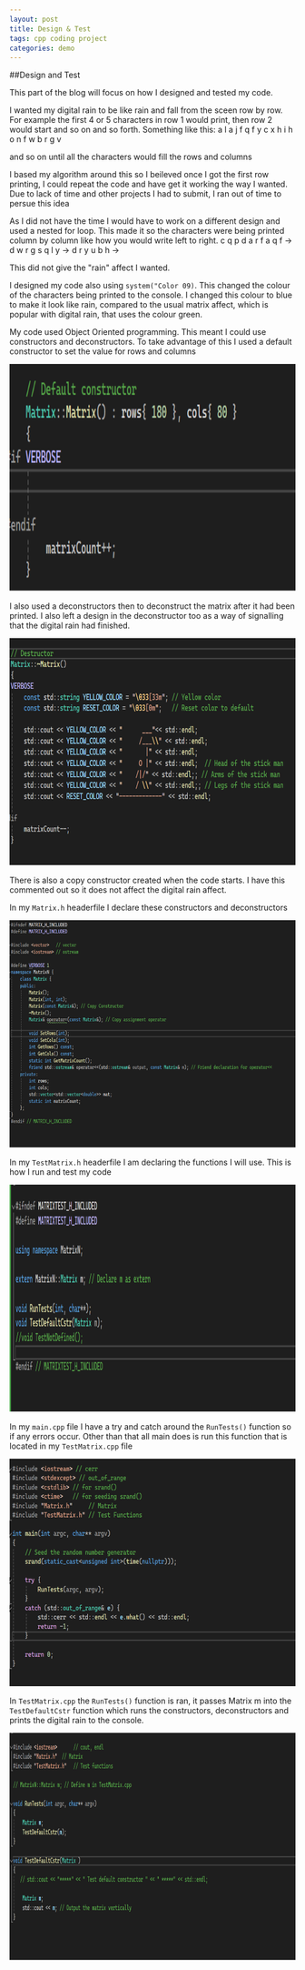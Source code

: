 ```yaml
---
layout: post
title: Design & Test
tags: cpp coding project
categories: demo
---
```

##Design and Test

This part of the blog will focus on how I designed and tested my code.

I wanted my digital rain to be like rain and fall from the sceen row by row. For example the first 4 or 5 characters in row 1 would print, then row 2 would start and so on and so forth. Something like this:
a l a j
f q f y
c x h i
h o n 
f w 
b r 
g
v

and so on until all the characters would fill the rows and columns

I based my algorithm around this so I beileved once I got the first row printing, I could repeat the code and have get it working the way I wanted. Due to lack of time and other projects I had to submit, I ran out of time to persue this idea

As I did not have the time I would have to work on a different design and used a nested for loop. This made it so the characters were being printed column by column like how you would write left to right.
c q p d a r f a q f ->
d w r g s q l y ->
d r y u b h ->

This did not give the "rain" affect I wanted.

I designed my code also using `system("Color 09)`. This changed the colour of the characters being printed to the console. I changed this colour to blue to make it look like rain, compared to the usual matrix affect, which is popular with digital rain, that uses the colour green.

My code used Object Oriented programming. This meant I could use constructors and deconstructors. To take advantage of this I used a default constructor to set the value for rows and columns 

<img src="https://raw.githubusercontent.com/conorkeane01/digital-rain-cpp-ck/main/docs/assets/images/settingValues.png" width="600" height="400">

I also used a deconstructors then to deconstruct the matrix after it had been printed. I also left a design in the deconstructor too as a way of signalling that the digital rain had finished.

<img src="https://raw.githubusercontent.com/conorkeane01/digital-rain-cpp-ck/main/docs/assets/images/deconstructor.png" width="600" height="400">

There is also a copy constructor created when the code starts. I have this commented out so it does not affect the digital rain affect.


In my `Matrix.h` headerfile I declare these constructors and deconstructors

<img src="https://raw.githubusercontent.com/conorkeane01/digital-rain-cpp-ck/main/docs/assets/images/matrixH.png" width="600" height="400">

In my `TestMatrix.h` headerfile I am declaring the functions I will use. This is how I run and test my code

<img src="https://raw.githubusercontent.com/conorkeane01/digital-rain-cpp-ck/main/docs/assets/images/TestMatrixH.png" width="600" height="400">

In my `main.cpp` file I have a try and catch around the `RunTests()` function so if any errors occur. Other than that all main does is run this function that is located in my `TestMatrix.cpp` file

<img src="https://raw.githubusercontent.com/conorkeane01/digital-rain-cpp-ck/main/docs/assets/images/mainCpp.png" width="600" height="400">

In `TestMatrix.cpp` the `RunTests()` function is ran, it passes Matrix m into the `TestDefaultCstr` function which runs the constructors, deconstructors and prints the digital rain to the console.

<img src="https://raw.githubusercontent.com/conorkeane01/digital-rain-cpp-ck/main/docs/assets/images/TestMatrixCpp.png" width="600" height="400">











